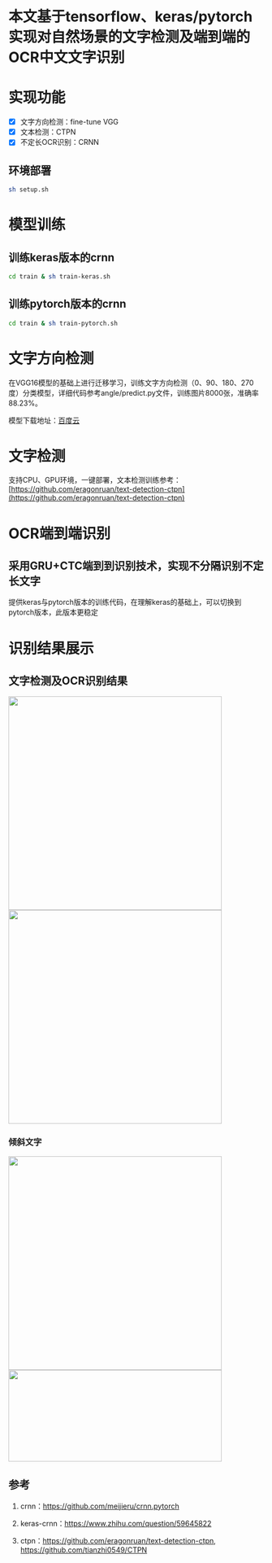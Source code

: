 # 本文基于tensorflow、keras/pytorch实现对自然场景的文字检测及端到端的OCR中文文字识别

# 实现功能

- [x] 文字方向检测：fine-tune VGG
- [x] 文本检测：CTPN
- [x] 不定长OCR识别：CRNN

## 环境部署
``` Bash
sh setup.sh
```

# 模型训练

## 训练keras版本的crnn   

``` Bash
cd train & sh train-keras.sh   
```

## 训练pytorch版本的crnn   

``` Bash
cd train & sh train-pytorch.sh   
```

# 文字方向检测
在VGG16模型的基础上进行迁移学习，训练文字方向检测（0、90、180、270度）分类模型，详细代码参考angle/predict.py文件，训练图片8000张，准确率88.23%。

模型下载地址：[百度云](https://pan.baidu.com/s/1pM2ha5P)

# 文字检测
支持CPU、GPU环境，一键部署，文本检测训练参考：[https://github.com/eragonruan/text-detection-ctpn](https://github.com/eragonruan/text-detection-ctpn)

# OCR端到端识别
## 采用GRU+CTC端到到识别技术，实现不分隔识别不定长文字
提供keras与pytorch版本的训练代码，在理解keras的基础上，可以切换到pytorch版本，此版本更稳定   

# 识别结果展示
## 文字检测及OCR识别结果
<div>
<img width="420" height="420" src="https://github.com/chineseocr/chinses-ocr/blob/master/img/tmp.jpg"/>
<img width="420" height="420" src="https://github.com/chineseocr/chinses-ocr/blob/master/img/tmp.png"/>
</div>

### 倾斜文字 

<div>
<img width="420" height="420" src="https://github.com/chineseocr/chinses-ocr/blob/master/img/tmp1.jpg"/>
<img width="420" height="180" src="https://github.com/chineseocr/chinses-ocr/blob/master/img/tmp1.png"/>
</div>

## 参考

1. crnn：https://github.com/meijieru/crnn.pytorch

2. keras-crnn：https://www.zhihu.com/question/59645822 

3. ctpn：https://github.com/eragonruan/text-detection-ctpn, https://github.com/tianzhi0549/CTPN 


